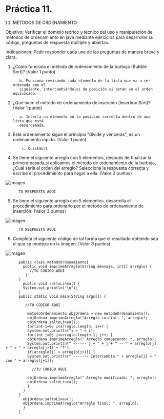 # Práctica 11.
11. MÉTODOS DE ORDENAMIENTO

Objetivo: Verificar el dominio teórico y técnico del uso y manipulación de métodos de
ordenamiento en java mediante ejercicios para desarrollar su código, preguntas de
respuesta múltiple y abiertas.

Indicaciones: Pedir responder cada una de las preguntas de manera breve y clara.

1. ¿Cómo funciona el método de ordenamiento de la burbuja (Bubble Sort)? (Valor 1
punto)

          b. Funciona revisando cada elemento de la lista que va a ser ordenada con el 
          siguiente, intercambiándolos de posición si están en el orden equivocado.
    
2. ¿Qué hace el método de ordenamiento de inserción (Insertion Sort)? (Valor 1
punto)

          a. Inserta un elemento en la posición correcta dentro de una lista que está
          desordenada.
    
3. Este ordenamiento sigue el principio "divide y vencerás", es un ordenamiento
rápido. (Valor 1 punto)

           c. QuickSort
            
4. Se tiene el siguiente arreglo con 5 elementos, después de finalizar la primera
pasada,si aplicamos el método de ordenamiento de la burbuja, ¿Cuál sería el
orden del arreglo? Selecciona la respuesta correcta y escribe el procedimiento
para llegar a ella. (Valor 3 puntos)

![imagen](https://user-images.githubusercontent.com/91554777/187002220-d3015664-2d09-4733-aff2-475127482243.png)

          TU RESPUESTA AQUI
          
5. Se tiene el siguiente arreglo con 5 elementos, desarrolla el procedimiento para
ordenarlo por el método de ordenamiento de inserción: (Valor 3 puntos)

![imagen](https://user-images.githubusercontent.com/91554777/187002270-3dc86c99-26fd-436c-8427-ecda05393c96.png)

          TU RESPUESTA AQUI
          
6. Completa el siguiente código de tal forma que el resultado obtenido sea el que se
muestra en la imagen: (Valor 3 puntos)

![imagen](https://user-images.githubusercontent.com/91554777/187002359-6e36bb69-c059-4d04-95bf-52363aacf53b.png)


          public class metodoOrdenamiento{
            public void imprimeArreglo(String mensaje, int[] arreglo) {
               //TU CODIGO AQUI
             }
          }
            public void saltoLinea() {
            System.out.println("\n");
          }
          public static void main(String args[]) {
         
             //TU CODIGO AQUI
         
              metodoOrdenamiento objOrdena = new metodoOrdenamiento();
              objOrdena.imprimeArreglo("Arreglo inicial: ", arreglo);
              objOrdena.saltoLinea();
              for(int i=0; i<arreglo.length; i++) {
              System.out.println("i = " + i);
              for(int j=0; j<arreglo.length-1; j++) {
              objOrdena.imprimeArreglo(" Arreglo comparando: ", arreglo);
              System.out.println(" <----- j = " + j + " -- " + arreglo[j] + " > " + arreglo[j+1] + "?");
              if(arreglo[j] > arreglo[j+1]) {
              System.out.println(" ------- Intercambia " + arreglo[j] + " con " + arreglo[j+1]);
                
                //TU CODIGO AQUI
                
              objOrdena.imprimeArreglo(" Arreglo modificado: ", arreglo);
              objOrdena.saltoLinea();
              }
            }
          }
            objOrdena.saltoLinea();
            objOrdena.imprimeArreglo("Arreglo final: ", arreglo);
            }
          }

